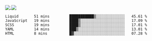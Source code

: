 <a href="https://www.mvuljevas.com">
    <img align="center" src="https://github-readme-stats.vercel.app/api?username=mvuljevas&show_icons=true&theme=dracula" />
</a>
<a href="https://www.mvuljevas.com">
    <img align="center" src="https://github-readme-stats.vercel.app/api/top-langs/?username=mvuljevas&theme=dracula&layout=compact" />
</a>

<br>

<!--START_SECTION:waka-->
```text
Liquid       51 mins         ███████████▒░░░░░░░░░░░░░   45.61 % 
JavaScript   19 mins         ████▒░░░░░░░░░░░░░░░░░░░░   17.09 % 
SCSS         19 mins         ████▒░░░░░░░░░░░░░░░░░░░░   17.01 % 
YAML         14 mins         ███▒░░░░░░░░░░░░░░░░░░░░░   13.01 % 
HTML         8 mins          █▓░░░░░░░░░░░░░░░░░░░░░░░   07.28 % 
```
<!--END_SECTION:waka-->

